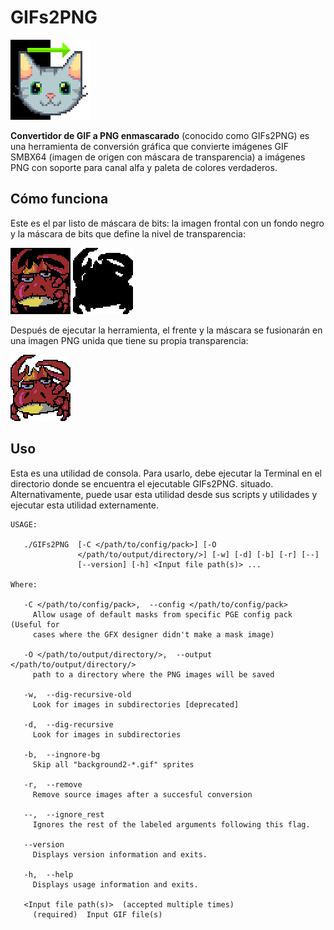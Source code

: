 # GIFs2PNG

![CatGIFs2PNG](screenshots/Tools/console/cat_gif2png_128.png)

**Convertidor de GIF a PNG enmascarado** (conocido como GIFs2PNG) es una herramienta de conversión gráfica que convierte imágenes GIF SMBX64
(imagen de origen con máscara de transparencia) a imágenes PNG con soporte para canal alfa y paleta de colores verdaderos.

## Cómo funciona
Este es el par listo de máscara de bits: la imagen frontal con un fondo negro y la máscara de bits que define la
nivel de transparencia:

![src](screenshots/Tools/console/GIFs2PNG/example_src1.gif) ![srcm](screenshots/Tools/console/GIFs2PNG/example_src1m.gif)

Después de ejecutar la herramienta, el frente y la máscara se fusionarán en una imagen PNG unida que tiene su propia transparencia:

![dst](screenshots/Tools/console/GIFs2PNG/example_dst1.png)

## Uso

Esta es una utilidad de consola. Para usarlo, debe ejecutar la Terminal en el directorio donde se encuentra el ejecutable GIFs2PNG.
situado. Alternativamente, puede usar esta utilidad desde sus scripts y utilidades y ejecutar esta utilidad externamente.
```
USAGE:

   ./GIFs2PNG  [-C </path/to/config/pack>] [-O
               </path/to/output/directory/>] [-w] [-d] [-b] [-r] [--]
               [--version] [-h] <Input file path(s)> ...

Where: 

   -C </path/to/config/pack>,  --config </path/to/config/pack>
     Allow usage of default masks from specific PGE config pack (Useful for
     cases where the GFX designer didn't make a mask image)

   -O </path/to/output/directory/>,  --output </path/to/output/directory/>
     path to a directory where the PNG images will be saved

   -w,  --dig-recursive-old
     Look for images in subdirectories [deprecated]

   -d,  --dig-recursive
     Look for images in subdirectories

   -b,  --ingnore-bg
     Skip all "background2-*.gif" sprites

   -r,  --remove
     Remove source images after a succesful conversion

   --,  --ignore_rest
     Ignores the rest of the labeled arguments following this flag.

   --version
     Displays version information and exits.

   -h,  --help
     Displays usage information and exits.

   <Input file path(s)>  (accepted multiple times)
     (required)  Input GIF file(s)
```

